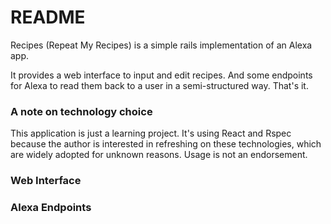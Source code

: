# README

Recipes (Repeat My Recipes) is a simple rails implementation of an Alexa app.

It provides a web interface to input and edit recipes.  And some endpoints for Alexa to read them back to a user in a semi-structured way.  That's it.


### A note on technology choice

This application is just a learning project.  It's using React and Rspec because the author is interested in refreshing on these technologies, which are widely adopted for unknown reasons.  Usage is not an endorsement.

### Web Interface




### Alexa Endpoints



